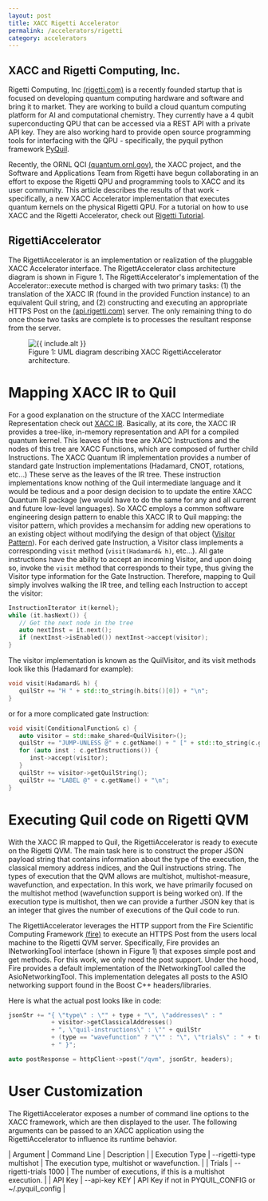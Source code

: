 ```yaml
---
layout: post
title: XACC Rigetti Accelerator
permalink: /accelerators/rigetti
category: accelerators
---
```


## XACC and Rigetti Computing, Inc.

Rigetti Computing, Inc [(rigetti.com)](rigetti.com) is a recently founded startup that is focused on 
developing quantum computing hardware and software and bring it to market. 
They are working to build a cloud quantum computing platform for AI and 
computational chemistry. They currently have a 4 qubit superconducting QPU 
that can be accessed via a REST API with a private API key. They 
are also working hard to provide open source programming tools for 
interfacing with the QPU - specifically, the pyquil python framework
[PyQuil](https://github.com/rigetticomputing/pyquil). 

Recently, the ORNL QCI [(quantum.ornl.gov)](quantum.ornl.gov), the XACC project, 
and the Software and Applications Team from Rigetti have begun collaborating in 
an effort to expose the Rigetti QPU and programming tools to XACC and its user 
community. This article describes the results of that work - specifically, a 
new XACC Accelerator implementation that executes quantum kernels on the 
physical Rigetti QPU. For a tutorial on how to use XACC and the Rigetti 
Accelerator, check out [Rigetti Tutorial](https://ornl-qci.github.io/xacc/tutorials/rigetti).


## RigettiAccelerator

The RigettiAccelerator is an implementation or realization of the pluggable 
XACC Accelerator interface. The RigettAccelerator class architecture diagram is 
shown in Figure 1. The RigettiAccelerator's implementation of the Accelerator::execute method 
is charged with two primary tasks: (1) the translation of the XACC IR (found in the provided 
Function instance) to an equivalent Quil string, and (2) constructing and executing an 
appropriate HTTPS Post on the [(api.rigetti.com)](api.rigetti.com) server. The only remaining 
thing to do once those two tasks are complete is to processes the resultant response from the server. 

<figure>
<img src="/xacc/assets/rigetti-acc-arch.png" {% if include.alt %} alt="{{ include.alt }}" {% endif %} {% if include.width %} width="{{ include.width }}" {% endif %}/>
<figcaption>Figure 1: UML diagram describing XACC RigettiAccelerator architecture.</figcaption>
</figure>

# Mapping XACC IR to Quil

For a good explanation on the structure of the XACC Intermediate Representation 
check out [XACC IR](https://ornl-qci.github.io/xacc/xacc_spec/ir_spec). Basically, 
at its core, the XACC IR provides a tree-like, in-memory representation and API for a 
compiled quantum kernel. This leaves of this tree are XACC Instructions and the nodes 
of this tree are XACC Functions, which are composed of further child Instructions. The 
XACC Quantum IR implementation provides a number of standard gate Instruction implementations 
(Hadamard, CNOT, rotations, etc...) These serve as the leaves of the IR tree. These 
instruction implementations know nothing of the Quil intermediate language and it would be tedious 
and a poor design decision to to update the entire XACC Quantum IR package (we would have to do the 
same for any and all current and future low-level languages). So XACC employs a common 
software engineering design pattern to enable this XACC IR to Quil mapping: the 
visitor pattern, which provides a mechansim for adding new operations to an 
existing object without modifying the design of that object ([Visitor Pattern](https://en.wikipedia.org/wiki/Visitor_pattern)). For each derived gate Instruction, a Visitor class implements a 
corresponding ```visit``` method (```visit(Hadamard& h)```, etc...). All gate instructions have the 
ability to accept an incoming Visitor, and upon doing so, invoke the ```visit``` method that 
corresponds to their type, thus giving the Visitor type information for the Gate Instruction. 
Therefore, mapping to Quil simply involves walking the IR tree, and telling each Instruction to 
accept the visitor: 

```cpp
InstructionIterator it(kernel);
while (it.hasNext()) {
   // Get the next node in the tree
   auto nextInst = it.next();
   if (nextInst->isEnabled()) nextInst->accept(visitor);
}
```

The visitor implementation is known as the QuilVisitor, and its visit methods look like this (Hadamard for example):

```cpp
void visit(Hadamard& h) {
   quilStr += "H " + std::to_string(h.bits()[0]) + "\n";
}
```
or for a more complicated gate Instruction:

```cpp
void visit(ConditionalFunction& c) {
   auto visitor = std::make_shared<QuilVisitor>();
   quilStr += "JUMP-UNLESS @" + c.getName() + " [" + std::to_string(c.getConditionalQubit()) + "]\n";
   for (auto inst : c.getInstructions()) {
      inst->accept(visitor);
   }
   quilStr += visitor->getQuilString();
   quilStr += "LABEL @" + c.getName() + "\n";
}

```

# Executing Quil code on Rigetti QVM

With the XACC IR mapped to Quil, the RigettiAccelerator is ready to execute 
on the Rigetti QVM. The main task here is to construct the proper JSON payload string
that contains information about the type of the execution, the classical memory address 
indices, and the Quil instructions string. The types of execution that the QVM allows are 
multishot, multishot-measure, wavefunction, and expectation. In this work, we have primarily focused 
on the multishot method (wavefunction support is being worked on). If the execution type is 
multishot, then we can provide a further JSON key that is an integer that gives the 
number of executions of the Quil code to run. 

The RigettiAccelerator leverages the HTTP support from the Fire Scientific Computing Framework 
[(fire)](https://github.com/jayjaybillings/fire) to execute an HTTPS Post from the users 
local machine to the Rigetti QVM server. Specifically, Fire provides an INetworkingTool interface 
(shown in Figure 1) that exposes simple post and get methods. For this work, we only need the post 
support. Under the hood, Fire provides a default implementation of the INetworkingTool called the 
AsioNetworkingTool. This implementation delegates all posts to the ASIO networking support found in the 
Boost C++ headers/libraries. 

Here is what the actual post looks like in code: 

```cpp
jsonStr += "{ \"type\" : \"" + type + "\", \"addresses\" : "
            + visitor->getClassicalAddresses()
            + ", \"quil-instructions\" : \"" + quilStr
            + (type == "wavefunction" ? "\"" : "\", \"trials\" : " + trials)
            + " }";

auto postResponse = httpClient->post("/qvm", jsonStr, headers);
```

# User Customization

The RigettiAccelerator exposes a number of command line options to the XACC framework, which 
are then displayed to the user. The following arguments can be passed to an XACC application 
using the RigettiAccelerator to influence its runtime behavior.

|    Argument          |        Command Line      |          Description                                                  |
| Execution Type       | --rigetti-type multishot | The execution type, multishot or wavefunction. |
| Trials               | --rigetti-trials 1000    | The number of executions, if this is a multishot execution.           |
| API Key              | --api-key KEY            | API Key if not in PYQUIL_CONFIG or ~/.pyquil_config |
